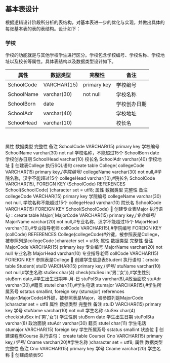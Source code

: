 ## 基本表设计      
根据逻辑设计阶段所分析的表结构，对基本表进一步的优化与实现，并做出具体的每张基本表的表的表结构。设计如下：
### 学校
  学校的功能就是与其他学校学生进行区分。学校包含学校编号、学校名称、学校地址以及校长等属性。具体表结构以及数据类型设计如下。               
  
  属性|数据类型|完整性|备注
  ----|------|-----|-----
  SchoolCode|VARCHAR(15)|primary key|学校编号
  SchoolName|varchar(30)|not null|学校名称
  SchoolBorn|date|      |学校创办日期
  SchoolAdr|varchar(40)|   |学校地址
  SchoolHead|varchar(10)|   |校长名
  
 
  
属性	数据类型	完整性	备注
SchoolCode	VARCHAR(15)	primary key	学校编号
SchoolName	varchar(30)	not nul	学校名称，不能超过15个
SchoolBorn	date		学校创办日期
SchoolHead	varchar(10)		校长名
SchoolAdr	varchar(40)		学校地址
	创建表College
执行SQL语句
create table College(
collegeCode VARCHAR(15) primary key,/*学院编号*/
collegeName varchar(30) not null,#学院名称，汉字不能超过15个
collegeHead  varchar(10),#院长名
SchoolCode VARCHAR(15),
FOREIGN KEY (SchoolCode) REFERENCES School(SchoolCode)
)character set = utf8;
属性	数据类型	完整性	备注
collegeCode	VARCHAR(15)	primary key	学院编号
collegeName	varchar(30)	not null,	学院名称不能超过15个
collegeHead	varchar(10)		院长名
SchoolCode	VARCHAR(15)	FOREIGN KEY	School(SchoolCode)
	创建专业表Major
执行语句：create table Major(
MajorCode VARCHAR(15) primary key,/*专业编号*/
MajorName varchar(20) not null,#专业名称，汉字不能超过15个
MajorHead  varchar(10),#专业指导老师
collCode VARCHAR(15),#学院编号
FOREIGN KEY (collCode) REFERENCES College(collegeCode)#外键，被参照表是College，被参照列是collegeCode
)character set = utf8;
属性	数据类型	完整性	备注
MajorCode	VARCHAR(15)	primary key	专业编号
MajorName	varchar(20)	not null	专业名称
MajorHead	varchar(10)		专业指导老师
collCode	VARCHAR(15)	FOREIGN KEY	参照表是College
	创建学生信息表Student
执行语句：create table Student(
stuID VARCHAR(15) primary key,/*学号*/
stuName varchar(10) not null,#学生名称
stuSex  char(4) check(stuSex in('男','女')),#学生性别
stuBorn date,#学生出生日期年-月-日
stuPolSta varchar(8),#政治面貌
stuAdr varchar(30),#籍贯
stutel char(11),#学生电话
stumajor VARCHAR(15),#学生所属系号
sstatus smallint,
foreign key (stumajor) references Major(MajorCode)#外键，被参照表是Major，被参照列是MajorCode
)character set = utf8
属性	数据类型	完整性	备注
stuID	VARCHAR(15)	primary key	学号
stuName	varchar(10)	not null	学生名称
stuSex	char(4)	check(stuSex in('男','女'))	学生性别
stuBorn	date		学生出生日期
stuPolSta	varchar(8)		政治面貌
stuAdr	varchar(30)		籍贯
stutel	char(11)		学生电话
stumajor	VARCHAR(15)	foreign key	学生所属系号
sstatus	smallint		状态位
	创建课程表Course
执行语句：
create table Course(
Cno VARCHAR(15) primary key,/*学号*/
Cname varchar(20)#学生名称
)character set = utf8;
属性	数据类型	完整性	备注
Cno	VARCHAR(15)	primary key	学号
Cname	varchar(20)		学生名称
	创建成绩表SC

  
  
  
  
  
  
  

